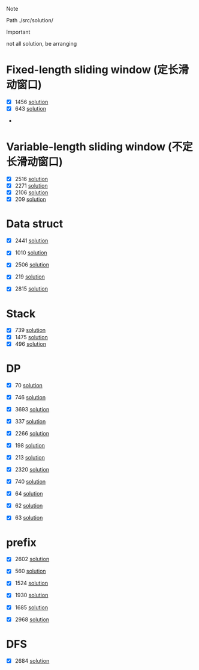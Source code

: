 >[!NOTE]
> Path
> ./src/solution/

> [!IMPORTANT]
> not all solution, be arranging

# Fixed-length sliding window (定长滑动窗口)
- [x] 1456 [solution](./src/solution/1400-1499/1456.Maximum%20Number%20of%20Vowels%20in%20a%20Substring%20of%20Given%20Length.rs)
- [x]  643 [solution](./src/solution/0600-0699/643.Maximum%20Average%20Subarray%20I.rs)
- 

# Variable-length sliding window (不定长滑动窗口)
- [x] 2516 [solution](./src/solution/2500-2599/2516.Take%20K%20of%20Each%20Character%20From%20Left%20and%20Right.rs)
- [x] 2271 [solution](./src/solution/2200-2299/2271.Maximum%20White%20Tiles%20Covered%20by%20a%20Carpet.rs)
- [x] 2106 [solution](./src/solution/2100-2199/2106.Maximum%20Fruits%20Harvested%20After%20at%20Most%20K%20Steps.rs)
- [x]  209 [solution](./src/solution/0200-0299/209.Minimum%20Size%20Subarray%20Sum.rs)

# Data struct
- [x] 2441 [solution](./src/solution/2400-2499/2441.Largest%20Positive%20Integer%20That%20Exists%20With%20Its%20Negative.rs)
- [x] 1010 [solution](./src/solution/1000-1099/1010.Pairs%20of%20Songs%20With%20Total%20Durations%20Divisible%20by%2060.rs)
- [x] 2506 [solution](./src/solution/2500-2599/2506.Count%20Pairs%20Of%20Similar%20Strings.rs)
- [x]  219 [solution](./src/solution/0200-0299/219.Contains%20Duplicate%20II.rs)
- [x] 2815 [solution](./src/solution/2800-2899/2815.Max%20Pair%20Sum%20in%20an%20Array.rs)



# Stack
- [x]  739 [solution](./src/solution/0700-0799/739.Daily%20Temperatures.rs)
- [x] 1475 [solution](./src/solution/1400-1499/1475.Final%20Prices%20With%20a%20Special%20Discount%20in%20a%20Shop.rs)
- [x]  496 [solution](./src/solution/0400-0499/496.Next%20Greater%20Element%20I.rs)

# DP
- [x]   70 [solution](./src/solution/0000-0099/70.Climbing%20Stairs.rs)
- [x]  746 [solution](./src/solution/0700-0799/746.Min%20Cost%20Climbing%20Stairs.rs)
- [x] 3693 [solution](./src/solution/3600-3699/3693.Climbing%20Stairs%20II.rs)
- [x]  337 [solution](./src/solution/0300-0399/337.Combination%20Sum%20IV.rs)
- [x] 2266 [solution](./src/solution/2200-2299/2266.Count%20Number%20of%20Texts.rs)
- [x]  198 [solution](./src/solution/0100-0199/198.House%20Robber.rs)
- [x]  213 [solution](./src/solution/0200-0299/213.House%20Robber%20II.rs)
- [x] 2320 [solution](./src/solution/2300-2399/2320.Count%20Number%20of%20Ways%20to%20Place%20Houses.rs)
- [x]  740 [solution](./src/solution/0700-0799/740.Delete%20and%20Earn.rs)
- [x]   64 [solution](./src/solution/0000-0099/64.Minimum%20Path%20Sum.rs)

- [x]   62 [solution](./src/solution/0000-0099/62.Unique%20Paths.rs)
- [x]   63 [solution](./src/solution/0000-0099/63.Unique%20Paths%20II.rs)


# prefix
- [x] 2602 [solution](./src/solution/2600-2699/2602.Minimum%20Operations%20to%20Make%20All%20Array%20Elements%20Equal.rs)
- [x]  560 [solution](./src/solution/0500-0599/560.Subarray%20Sum%20Equals%20K.rs)
- [x] 1524 [solution](./src/solution/1500-1599/1524.Number%20of%20Sub-arrays%20With%20Odd%20Sum.rs)
- [x] 1930 [solution](./src/solution/1900-1999/1930.Unique%20Length-3%20Palindromic%20Subsequences.rs)
- [x] 1685 [solution](./src/solution/1600-1699/1685.Sum%20of%20Absolute%20Differences%20in%20a%20Sorted%20Array.rs)
- [x] 2968 [solution](./src/solution/2900-2999/2968.Apply%20Operations%20to%20Maximize%20Frequency%20Score.rs)



# DFS
- [x] 2684 [solution](./src/solution/2600-2699/2684.Maximum%20Number%20of%20Moves%20in%20a%20Grid.rs)





















